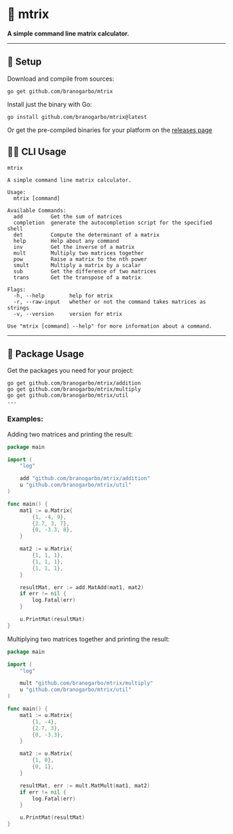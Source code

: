 # 🔮 **mtrix**
**A simple command line matrix calculator.**

---

## 🧪 **Setup**
Download and compile from sources:
```
go get github.com/branogarbo/mtrix
```
Install just the binary with Go:
```
go install github.com/branogarbo/mtrix@latest
```

Or get the pre-compiled binaries for your platform on the [releases page](https://github.com/branogarbo/mtrix/releases)


## 🧙‍♂️ **CLI Usage**
```
mtrix

A simple command line matrix calculator.

Usage:
  mtrix [command]

Available Commands:
  add         Get the sum of matrices
  completion  generate the autocompletion script for the specified shell
  det         Compute the determinant of a matrix
  help        Help about any command
  inv         Get the inverse of a matrix
  mult        Multiply two matrices together
  pow         Raise a matrix to the nth power
  smult       Multiply a matrix by a scalar
  sub         Get the difference of two matrices
  trans       Get the transpose of a matrix

Flags:
  -h, --help        help for mtrix
  -r, --raw-input   whether or not the command takes matrices as strings
  -v, --version     version for mtrix

Use "mtrix [command] --help" for more information about a command.
```

---

## 🌌 **Package Usage**
Get the packages you need for your project:
```
go get github.com/branogarbo/mtrix/addition
go get github.com/branogarbo/mtrix/multiply
go get github.com/branogarbo/mtrix/util
...
```

### **Examples:**
Adding two matrices and printing the result:
``` go
package main

import (
	"log"

	add "github.com/branogarbo/mtrix/addition"
	u "github.com/branogarbo/mtrix/util"
)

func main() {
	mat1 := u.Matrix{
		{1, -4, 9},
		{2.7, 3, 7},
		{0, -3.3, 8},
	}

	mat2 := u.Matrix{
		{1, 1, 1},
		{1, 1, 1},
		{1, 1, 1},
	}

	resultMat, err := add.MatAdd(mat1, mat2)
	if err != nil {
		log.Fatal(err)
	}

	u.PrintMat(resultMat)
}
```

Multiplying two matrices together and printing the result:
``` go
package main

import (
	"log"

	mult "github.com/branogarbo/mtrix/multiply"
	u "github.com/branogarbo/mtrix/util"
)

func main() {
	mat1 := u.Matrix{
		{1, -4},
		{2.7, 3},
		{0, -3.3},
	}

	mat2 := u.Matrix{
		{1, 0},
		{0, 1},
	}

	resultMat, err := mult.MatMult(mat1, mat2)
	if err != nil {
		log.Fatal(err)
	}

	u.PrintMat(resultMat)
}
```